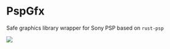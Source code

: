 # PspGfx

Safe graphics library wrapper for Sony PSP based on `rust-psp`

<img src="https://raw.githubusercontent.com/griffi-gh/psp-gfx-rs/refs/heads/master/.assets/psp_flag_small.png">
